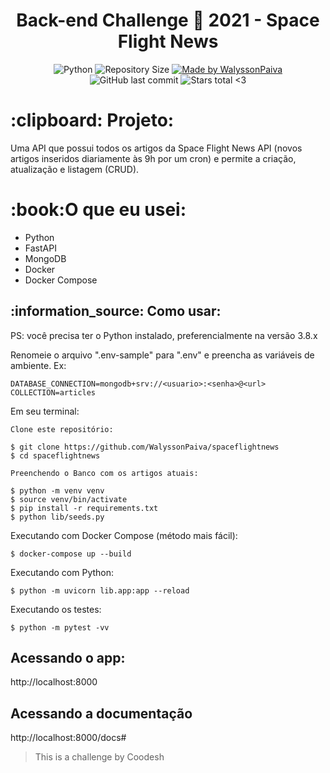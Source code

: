 <h1 align="center">
   Back-end Challenge 🏅 2021 - Space Flight News
</h1>
<p align="center">
   <a>
    <img alt="Python" src="https://img.shields.io/github/languages/top/WalyssonPaiva/spaceflightnews">
  </a>

  <img alt="Repository Size" src="https://img.shields.io/github/repo-size/WalyssonPaiva/spaceflightnews">
	
<a target="_blank" href="https://www.linkedin.com/in/walyssonpaiva">
    <img alt="Made by WalyssonPaiva" src="https://img.shields.io/badge/Made%20By-WalyssonPaiva-brightgreen">
  </a>

  <a>
    <img alt="GitHub last commit" src="https://img.shields.io/github/last-commit/WalyssonPaiva/spaceflightnews">
  </a>

 
  <img alt="Stars total <3" src="https://img.shields.io/github/stars/WalyssonPaiva/spaceflightnews?style=social">
</p>
<h1>
  :clipboard: Projeto:
</h1>
<p>Uma API que possui todos os artigos da Space Flight News API (novos artigos inseridos diariamente às 9h por um cron) e permite a criação, atualização e listagem (CRUD).</p>
<h1>:book:O que eu usei:</h1>
<ul>
<li> Python</li>
<li> FastAPI</li>
<li> MongoDB</li>
<li> Docker</li>
<li> Docker Compose</li>
</ul>

<h2>:information_source: Como usar: </h2>
<p> PS: você precisa ter o Python instalado, preferencialmente na versão 3.8.x </p>
<p> Renomeie o arquivo ".env-sample" para ".env" e preencha as variáveis de ambiente. Ex:</p>

```
DATABASE_CONNECTION=mongodb+srv://<usuario>:<senha>@<url>
COLLECTION=articles
```

Em seu terminal:
```
Clone este repositório:

$ git clone https://github.com/WalyssonPaiva/spaceflightnews
$ cd spaceflightnews

Preenchendo o Banco com os artigos atuais:

$ python -m venv venv
$ source venv/bin/activate
$ pip install -r requirements.txt
$ python lib/seeds.py
```
Executando com Docker Compose (método mais fácil):
```
$ docker-compose up --build
```
Executando com Python:
```
$ python -m uvicorn lib.app:app --reload
```
Executando os testes:
```
$ python -m pytest -vv
```
<h2>Acessando o app:</h2>
<p>http://localhost:8000</p>
<h2>Acessando a documentação</h2>
<p>http://localhost:8000/docs#</p>

> This is a challenge by Coodesh
